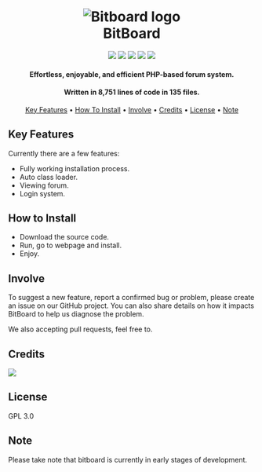 <h1 align="center">
  <img src="https://i.imgur.com/COz9BVy.png" alt="Bitboard logo">
  <br>
  BitBoard
</h1>

<div align="center">
  <img src="https://img.shields.io/badge/License-GPL_3.0-green" />
  <img src="https://img.shields.io/badge/Language-PHP-blue" />
  <img src="https://img.shields.io/badge/Language-HTML-orange" />
  <img src="https://img.shields.io/badge/Language-JavaScript-yellow" />
  <img src="https://img.shields.io/badge/Language-CSS-blue" />
</div>

<h4 align="center">Effortless, enjoyable, and efficient PHP-based forum system.</h4>
<h4 align="center">Written in 8,751 lines of code in 135 files.</h4>

<p align="center">
  <a href="#key-features">Key Features</a> •
  <a href="#how-to-install">How To Install</a> •
  <a href="#involve">Involve</a> •
  <a href="#credits">Credits</a> •
  <a href="#license">License</a> •
  <a href="#note">Note</a>
</p>

## Key Features
Currently there are a few features:
- Fully working installation process.
- Auto class loader.
- Viewing forum.
- Login system.

## How to Install
- Download the source code.
- Run, go to webpage and install.
- Enjoy.

## Involve
To suggest a new feature, report a confirmed bug or problem, please create an issue on our GitHub project. You can also share details on how it impacts BitBoard to help us diagnose the problem.

We also accepting pull requests, feel free to.

## Credits
<a href="https://github.com/bit-paper/bitboard/graphs/contributors">
  <img src="https://contrib.rocks/image?repo=bit-paper/bitboard" />
</a>

## License
GPL 3.0

## Note
Please take note that bitboard is currently in early stages of development.